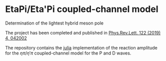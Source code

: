 # EtaPi/Eta'Pi coupled-channel model
Determination of the lightest hybrid meson pole

The project has been completed and published in [Phys.Rev.Lett. 122 (2019) 4, 042002](https://inspirehep.net/literature/1697661)

The repository contains the [julia](http://julialang.org/) implementation of the reaction amplitude for
the $\eta\pi/ \eta'\pi$ coupled-channel model for the P and D waves.
